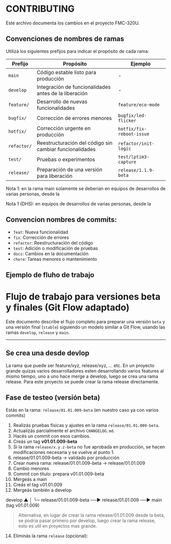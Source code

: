 # CONTRIBUTING

Este archivo documenta los cambios en el proyecto FMC-320U.


## Convenciones de nombres de ramas

Utilizá los siguientes prefijos para indicar el propósito de cada rama:

| Prefijo       | Propósito                                             | Ejemplo                        |
|---------------|-------------------------------------------------------|--------------------------------|
| `main`        | Código estable listo para producción                  | -                              |
| `develop`     | Integración de funcionalidades antes de la liberación | -                              |
| `feature/`    | Desarrollo de nuevas funcionalidades                  | `feature/eco-mode`             |
| `bugfix/`     | Corrección de errores menores                         | `bugfix/led-flicker`           |
| `hotfix/`     | Corrección urgente en producción                      | `hotfix/fix-reboot-issue`      |
| `refactor/`   | Reestructuración del código sin cambiar funcionalidades | `refactor/init-logic`        |
| `test/`       | Pruebas o experimentos                                | `test/lptim3-capture`          |
| `release/`    | Preparación de una versión para liberación            | `release/1.1.9-beta`           |

Nota 1: en la rama main solamente se deberian en equipos de desarrollos de varias personas, desde la 

Nota 1 (DHS): en equipos de desarrollos de varias personas, desde la 

## Convencion nombres de commits:
- `feat`: Nueva funcionalidad
- `fix`: Corrección de errores
- `refactor`: Reestructuración del código
- `test`: Adición o modificación de pruebas
- `docs`: Cambios en la documentación
- `chore`: Tareas menores o mantenimiento

## Ejemplo de fluho de trabajo

# Flujo de trabajo para versiones beta y finales (Git Flow adaptado)

Este documento describe el flujo completo para preparar una versión `beta` y una versión final (`stable`) siguiendo un modelo similar a Git Flow, usando las ramas `develop`, `release` y `main`.

---

## Se crea una desde devlop

La rama que puede ser feature/xyz, release/xyz, ... etc.
En un proyecto grande quizas varios desarrolladores esten desarrollando varios features al mismo tiempo, uno a uno hace merge a develop, luego se crea una rama release.
Para este proyecto se puede crear la rama release directamente.

## Fase de testeo (versión beta)

Estás en la rama: `release/01.01.009-beta` (en nuestro caso ya con varios commits)

1. Realizás pruebas físicas y ajustes en la rama `release/01.01.009-beta`.
2. Actualizás parcialmente el archivo `CHANGELOG.md`.
3. Hacés un commit con esos cambios.
4. Creás un tag **v01.01.009-beta**
5. Si la rama `release/x.y.z-beta` no fue aprobada en producción, se hacen modificaciones necesaria y se vuelve al punto 1.
6. release/01.01.009-beta → validado por producción
7. Crear nueva rama: release/01.01.009-beta → release/01.01.009
8. Cambio menores
9. Commit con titulo:  prepara v01.01.009-beta
10. Mergeás a main
11. Creás el tag v01.01.009
12. Mergeás también a develop

develop
   ▲
   │
   └─ release/01.01.009-beta ──▶ release/01.01.009 ──▶ main (tag v01.01.009)

>Alternativa, en lugar de crear la rama release/01.01.009 desde la beta, se podria pasar primero por develop, luego crear la rama release, esto  es util en proyectos mas  grande.

14. Eliminás la rama `release` (opcional):
